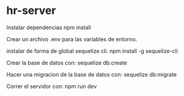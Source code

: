 # hr-server
Instalar dependencias
npm install

Crear un archivo .env para las variables de entorno.

instalar de forma de global sequelize cli.
npm install -g sequelize-cli

Crear la base de datos con:
sequelize db:create

Hacer una migracion de la base de datos con:
sequelize db:migrate

Correr el servidor con:
npm run dev
